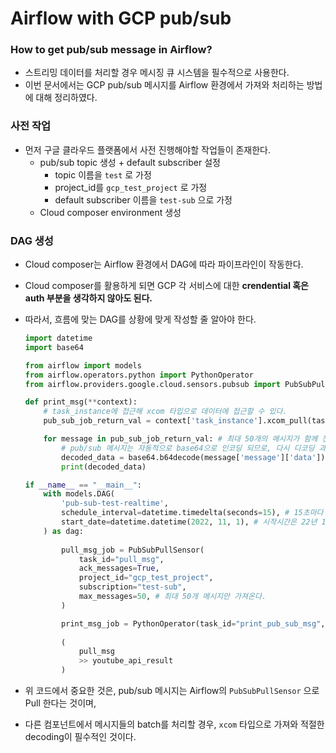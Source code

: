 # Airflow with GCP pub/sub

### How to get pub/sub message in Airflow?

- 스트리밍 데이터를 처리할 경우 메시징 큐 시스템을 필수적으로 사용한다.
- 이번 문서에서는 GCP pub/sub 메시지를 Airflow 환경에서 가져와 처리하는 방법에 대해 정리하였다.

### 사전 작업

- 먼저 구글 클라우드 플랫폼에서 사전 진행해야할 작업들이 존재한다.
    - pub/sub topic 생성 + default subscriber 설정
        - topic 이름을 `test` 로 가정
        - project_id를 `gcp_test_project` 로 가정
        - default subscriber 이름을 `test-sub` 으로 가정
    - Cloud composer environment 생성

### DAG 생성

- Cloud composer는 Airflow 환경에서 DAG에 따라 파이프라인이 작동한다.
- Cloud composer를 활용하게 되면 GCP 각 서비스에 대한 **crendential 혹은 auth 부분을 생각하지 않아도 된다.**
- 따라서, 흐름에 맞는 DAG를 상황에 맞게 작성할 줄 알아야 한다.
    
    ```python
    import datetime
    import base64
    
    from airflow import models
    from airflow.operators.python import PythonOperator
    from airflow.providers.google.cloud.sensors.pubsub import PubSubPullSensor
    
    def print_msg(**context):
        # task_instance에 접근해 xcom 타입으로 데이터에 접근할 수 있다.
        pub_sub_job_return_val = context['task_instance'].xcom_pull(task_ids='pull_msg')
    
        for message in pub_sub_job_return_val: # 최대 50개의 메시지가 함께 전달된다.
            # pub/sub 메시지는 자동적으로 base64으로 인코딩 되므로, 다시 디코딩 과정이 필요하다.
            decoded_data = base64.b64decode(message['message']['data']).decode('utf-8-sig')
            print(decoded_data)
    
    if __name__ == "__main__":
        with models.DAG(
            'pub-sub-test-realtime',
            schedule_interval=datetime.timedelta(seconds=15), # 15초마다 실행한다.
            start_date=datetime.datetime(2022, 11, 1), # 시작시간은 22년 11월 1일 오전 12시부터 시작한다.
        ) as dag:
            
            pull_msg_job = PubSubPullSensor(
                task_id="pull_msg",
                ack_messages=True,
                project_id="gcp_test_project",
                subscription="test-sub",
                max_messages=50, # 최대 50개 메시지만 가져온다.
            )
    
            print_msg_job = PythonOperator(task_id="print_pub_sub_msg", python_callable=print_msg)
    				
            (
                pull_msg
                >> youtube_api_result
            )
    ```
    
- 위 코드에서 중요한 것은, pub/sub 메시지는 Airflow의 `PubSubPullSensor` 으로 Pull 한다는 것이며,
- 다른 컴포넌트에서 메시지들의 batch를 처리할 경우, `xcom` 타입으로 가져와 적절한 decoding이 필수적인 것이다.